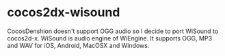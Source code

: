 cocos2dx-wisound
================

CocosDenshion doesn't support OGG audio so I decide to port WiSound to cocos2d-x. WiSound is audio engine of WiEngine.
It supports OGG, MP3 and WAV for iOS, Android, MacOSX and Windows.
